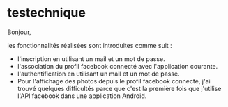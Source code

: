 # testechnique

Bonjour,

les fonctionnalités réalisées sont introduites comme suit : 

- l'inscription en utilisant un mail et un mot de passe.
- l'association du profil facebook connecté avec l'application courante.
- l'authentification en utilisant un mail et un mot de passe.
- Pour l'affichage des photos depuis le profil facebook connecté, j'ai trouvé quelques difficultés parce que 
  c'est la première fois que j'utilise l'API facebook dans une application Android.

